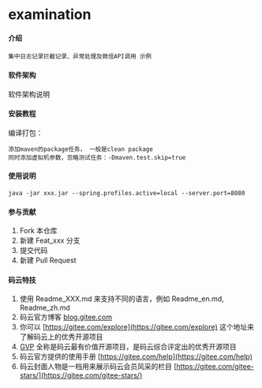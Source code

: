 # examination

#### 介绍

	集中日志记录拦截记录、异常处理及微信API调用 示例

#### 软件架构
软件架构说明


#### 安装教程

 编译打包：

	添加maven的package任务， 一般是clean package
	同时添加虚拟机参数，忽略测试任务：-Dmaven.test.skip=true

#### 使用说明

	java -jar xxx.jar --spring.profiles.active=local --server.port=8080
 	


#### 参与贡献

1. Fork 本仓库
2. 新建 Feat_xxx 分支
3. 提交代码
4. 新建 Pull Request


#### 码云特技

1. 使用 Readme\_XXX.md 来支持不同的语言，例如 Readme\_en.md, Readme\_zh.md
2. 码云官方博客 [blog.gitee.com](https://blog.gitee.com)
3. 你可以 [https://gitee.com/explore](https://gitee.com/explore) 这个地址来了解码云上的优秀开源项目
4. [GVP](https://gitee.com/gvp) 全称是码云最有价值开源项目，是码云综合评定出的优秀开源项目
5. 码云官方提供的使用手册 [https://gitee.com/help](https://gitee.com/help)
6. 码云封面人物是一档用来展示码云会员风采的栏目 [https://gitee.com/gitee-stars/](https://gitee.com/gitee-stars/)